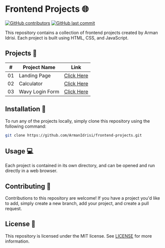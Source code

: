 # Frontend Projects 🌐

[![GitHub contributors](https://img.shields.io/github/contributors/ArmanIdrisi/frontend-projects)](https://github.com/ArmanIdrisi/frontend-projects/graphs/contributors)
[![GitHub last commit](https://img.shields.io/github/last-commit/ArmanIdrisi/frontend-projects)](https://github.com/ArmanIdrisi/frontend-projects/commits/main)

This repository contains a collection of frontend projects created by Arman Idrisi. Each project is built using HTML, CSS, and JavaScript.

## Projects 📂

| #   | Project Name    | Link                                      |
| --- | --------------- | ----------------------------------------- |
| 01  | Landing Page    | [Click Here](./project-1)                 |
| 02  | Calculator      | [Click Here](./project-2)                 |
| 03  | Wavy Login Form | [Click Here](./project-3_wavy_login_form) |

## Installation 🚀

To run any of the projects locally, simply clone this repository using the following command:

```bash
git clone https://github.com/ArmanIdrisi/frontend-projects.git
```

## Usage 💻

Each project is contained in its own directory, and can be opened and run directly in a web browser.

## Contributing 🤝

Contributions to this repository are welcome! If you have a project you'd like to add, simply create a new branch, add your project, and create a pull request.

## License 📝

This repository is licensed under the MIT license. See [LICENSE](/LICENSE) for more information.
